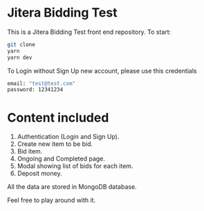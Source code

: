 # Jitera Bidding Test

This is a Jitera Bidding Test front end repository. To start:

```bash
git clone
yarn
yarn dev
```

To Login without Sign Up new account, please use this credentials

```bash
email: "test@test.com"
password: 12341234
```


# Content included
1. Authentication (Login and Sign Up).
2. Create new item to be bid.
3. Bid item.
4. Ongoing and Completed page.
5. Modal showing list of bids for each item.
6. Deposit money.

All the data are stored in MongoDB database. 

Feel free to play around with it.
